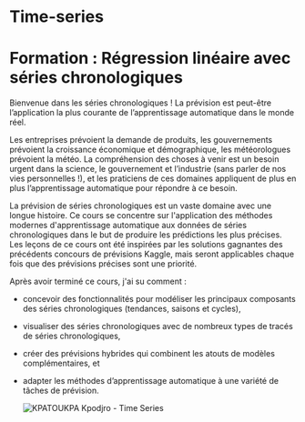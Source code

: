 # Time-series
# Formation : Régression linéaire avec séries chronologiques

Bienvenue dans les séries chronologiques !
La prévision est peut-être l’application la plus courante de l’apprentissage automatique dans le monde réel. 

Les entreprises prévoient la demande de produits, les gouvernements prévoient la croissance économique et démographique, 
les météorologues prévoient la météo. La compréhension des choses à venir est un besoin urgent dans la science, 
le gouvernement et l’industrie (sans parler de nos vies personnelles !), et les praticiens de ces domaines appliquent 
de plus en plus l’apprentissage automatique pour répondre à ce besoin.

La prévision de séries chronologiques est un vaste domaine avec une longue histoire. Ce cours se concentre sur l'application
des méthodes modernes d'apprentissage automatique aux données de séries chronologiques dans le but de produire les prédictions les plus précises. Les leçons de ce cours ont été inspirées par les solutions gagnantes des précédents concours de prévisions Kaggle, mais seront applicables chaque fois que des prévisions précises sont une priorité.

Après avoir terminé ce cours, j'ai su comment :

* concevoir des fonctionnalités pour modéliser les principaux composants des séries chronologiques (tendances, saisons et cycles),
* visualiser des séries chronologiques avec de nombreux types de tracés de séries chronologiques,
* créer des prévisions hybrides qui combinent les atouts de modèles complémentaires, et
* adapter les méthodes d’apprentissage automatique à une variété de tâches de prévision.

  ![KPATOUKPA Kpodjro - Time Series](https://github.com/kpatoukpakpodjro/Time-series/assets/102617343/19c55c79-311a-4e4f-a820-c5367a920bdc)

